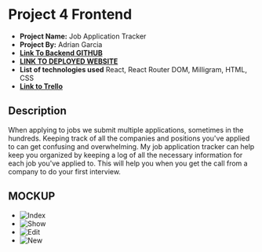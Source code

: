 # Project 4 Frontend

- **Project Name:** Job Application Tracker
- **Project By:** Adrian Garcia
- [**Link To  Backend GITHUB**](https://github.com/adriancgarcia/project4_jobapptracker)
- [**LINK TO DEPLOYED WEBSITE**]()
- **List of technologies used** React, React Router DOM, Milligram, HTML, CSS
- [**Link to Trello**](https://trello.com/b/4KPQUvN2/job-application-tracker)

## Description

When applying to jobs we submit multiple applications, sometimes in the hundreds. Keeping track of all the companies and positions you've applied to can get confusing and overwhelming. My job application tracker can help keep you organized by keeping a log of all the necessary information for each job you've applied to. This will help you when you get the call from a company to do your first interview. 

## MOCKUP
- ![Index](https://imgur.com/Xi45ykv)
- ![Show](https://imgur.com/cgPCtgZ)
- ![Edit](https://imgur.com/W7Uln0i)
- ![New](https://imgur.com/yJhac5t)
